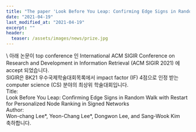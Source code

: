```yaml
---
title: "The paper 'Look Before You Leap: Confirming Edge Signs in Random Walk with Restart for Personalized Node Ranking in Signed Networks' has been accepted in SIGIR 2021"
date: "2021-04-19"
last_modified_at: "2021-04-19"
excerpt: ""
header:
  teaser: /assets/images/news/prize.jpg
---
```

\\
아래 논문이 top conference 인 International ACM SIGIR Conference on Research and Development in Information Retrieval (ACM SIGIR 2021) 에 accept 되었습니다.<br>SIGIR은 BK21 우수국제학술대회목록에서 impact factor (IF) 4점으로 인정 받는 computer science (CS) 분야의 최상위 학술대회입니다.<br>Title:<br>Look Before You Leap: Confirming Edge Signs in Random Walk with Restart for Personalized Node Ranking in Signed Networks<br>Author:<br>Won-chang Lee*, Yeon-Chang Lee*, Dongwon Lee, and Sang-Wook Kim<br>축하합니다.